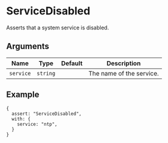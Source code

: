 # ServiceDisabled

Asserts that a system service is disabled.

## Arguments

| Name      | Type     | Default | Description              |
| --------- | -------- | ------- | ------------------------ |
| `service` | `string` |         | The name of the service. |

## Example

```json5
{
  assert: "ServiceDisabled",
  with: {
    service: "ntp",
  }
}
```
